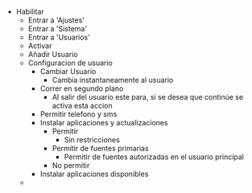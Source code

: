 - Habilitar
	- Entrar a 'Ajustes'
	- Entrar a 'Sistema'
	- Entrar a 'Usuarios'
	- Activar
	- Añadir Usuario
	- Configuracion de usuario
		- Cambiar Usuario
			- Cambia instantaneamente al usuario
		- Correr en segundo plano
			- Al salir del usuario este para, si se desea que continúe se activa esta accion
		- Permitir telefono y sms
		- Instalar aplicaciones y actualizaciones
			- Permitir
				- Sin restricciones
			- Permitir de fuentes primarias
				- Permitir de fuentes autorizadas en el usuario principal
			- No permitir
		- Instalar aplicaciones disponibles
	-